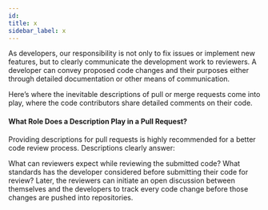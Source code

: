 ```yaml
---
id: 
title: x
sidebar_label: x
---
```


As developers, our responsibility is not only to fix issues or implement new features,
but to clearly communicate the development work to reviewers. A developer can convey proposed code changes and their purposes either through detailed documentation or other means of communication.

Here’s where the inevitable descriptions of pull or merge requests come into play,
where the code contributors share detailed comments on their code.





#### What Role Does a Description Play in a Pull Request?

Providing descriptions for pull requests is highly recommended for a better code review process. Descriptions clearly answer:

What can reviewers expect while reviewing the submitted code?
What standards has the developer considered before submitting their code for review?
Later, the reviewers can initiate an open discussion between themselves and the developers to track every code change before those changes are pushed into repositories.
